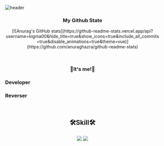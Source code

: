 
![header](https://capsule-render.vercel.app/api?type=Waving&color=Black&height=300&section=header&text=G0r4ni8's%20Git&fontSize=90)


<h3 align="center">My Github State</h3>
<p align="center">
  [![Anurag's GitHub stats](https://github-readme-stats.vercel.app/api?username=kigma00&hide_title=true&show_icons=true&include_all_commits=true&disable_animations=true&theme=vue)](https://github.com/anuraghazra/github-readme-stats)
  
</p>

  

<br/>
<h3 align="center">👋It's me!👋</h3>
<p align="center">
  <h3>Developer</h3>
  <h3>Reverser</h3>
</p>
  <br/>

<h2 align="center">🛠️Skill🛠️</h2>
<h3 align="center">
  <img src="https://img.shields.io/badge/C-A8B9CC?style=for-the-badge&logo=C&logoColor=black">
  <img src="https://img.shields.io/badge/C++-00599C?style=for-the-badge&logo=C++&logoColor=black">
</h3>
 <br/>
 
